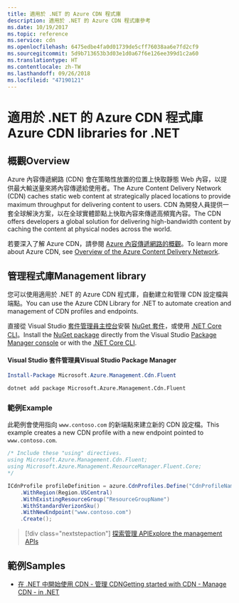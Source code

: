 ```yaml
---
title: 適用於 .NET 的 Azure CDN 程式庫
description: 適用於 .NET 的 Azure CDN 程式庫參考
ms.date: 10/19/2017
ms.topic: reference
ms.service: cdn
ms.openlocfilehash: 6475edbe4fa0d01739de5cff76038aa6e7fd2cf9
ms.sourcegitcommit: 5d9b713653b3d03e1d0a67f6e126ee399d1c2a60
ms.translationtype: HT
ms.contentlocale: zh-TW
ms.lasthandoff: 09/26/2018
ms.locfileid: "47190121"
---
```

# <a name="azure-cdn-libraries-for-net"></a><span data-ttu-id="1d0a7-103">適用於 .NET 的 Azure CDN 程式庫</span><span class="sxs-lookup"><span data-stu-id="1d0a7-103">Azure CDN libraries for .NET</span></span>

## <a name="overview"></a><span data-ttu-id="1d0a7-104">概觀</span><span class="sxs-lookup"><span data-stu-id="1d0a7-104">Overview</span></span>

<span data-ttu-id="1d0a7-105">Azure 內容傳遞網路 (CDN) 會在策略性放置的位置上快取靜態 Web 內容，以提供最大輸送量來將內容傳遞給使用者。</span><span class="sxs-lookup"><span data-stu-id="1d0a7-105">The Azure Content Delivery Network (CDN) caches static web content at strategically placed locations to provide maximum throughput for delivering content to users.</span></span> <span data-ttu-id="1d0a7-106">CDN 為開發人員提供一套全球解決方案，以在全球實體節點上快取內容來傳遞高頻寬內容。</span><span class="sxs-lookup"><span data-stu-id="1d0a7-106">The CDN offers developers a global solution for delivering high-bandwidth content by caching the content at physical nodes across the world.</span></span>

<span data-ttu-id="1d0a7-107">若要深入了解 Azure CDN，請參閱 [Azure 內容傳遞網路的概觀](https://docs.microsoft.com/azure/cdn/cdn-overview)。</span><span class="sxs-lookup"><span data-stu-id="1d0a7-107">To learn more about Azure CDN, see [Overview of the Azure Content Delivery Network](https://docs.microsoft.com/azure/cdn/cdn-overview).</span></span>


## <a name="management-library"></a><span data-ttu-id="1d0a7-108">管理程式庫</span><span class="sxs-lookup"><span data-stu-id="1d0a7-108">Management library</span></span>

<span data-ttu-id="1d0a7-109">您可以使用適用於 .NET 的 Azure CDN 程式庫，自動建立和管理 CDN 設定檔與端點。</span><span class="sxs-lookup"><span data-stu-id="1d0a7-109">You can use the Azure CDN Library for .NET to automate creation and management of CDN profiles and endpoints.</span></span> 

<span data-ttu-id="1d0a7-110">直接從 Visual Studio [套件管理員主控台][PackageManager]安裝 [NuGet 套件](https://www.nuget.org/packages/Microsoft.Azure.Management.Cdn.Fluent)，或使用 [.NET Core CLI][DotNetCLI]。</span><span class="sxs-lookup"><span data-stu-id="1d0a7-110">Install the [NuGet package](https://www.nuget.org/packages/Microsoft.Azure.Management.Cdn.Fluent) directly from the Visual Studio [Package Manager console][PackageManager] or with the [.NET Core CLI][DotNetCLI].</span></span>

#### <a name="visual-studio-package-manager"></a><span data-ttu-id="1d0a7-111">Visual Studio 套件管理員</span><span class="sxs-lookup"><span data-stu-id="1d0a7-111">Visual Studio Package Manager</span></span>

```powershell
Install-Package Microsoft.Azure.Management.Cdn.Fluent
```

```bash
dotnet add package Microsoft.Azure.Management.Cdn.Fluent
```

### <a name="example"></a><span data-ttu-id="1d0a7-112">範例</span><span class="sxs-lookup"><span data-stu-id="1d0a7-112">Example</span></span>

<span data-ttu-id="1d0a7-113">此範例會使用指向 `www.contoso.com` 的新端點來建立新的 CDN 設定檔。</span><span class="sxs-lookup"><span data-stu-id="1d0a7-113">This example creates a new CDN profile with a new endpoint pointed to `www.contoso.com`.</span></span>

```csharp
/* Include these "using" directives.
using Microsoft.Azure.Management.Cdn.Fluent;
using Microsoft.Azure.Management.ResourceManager.Fluent.Core;
*/

ICdnProfile profileDefinition = azure.CdnProfiles.Define("CdnProfileName")
    .WithRegion(Region.USCentral)
    .WithExistingResourceGroup("ResourceGroupName")
    .WithStandardVerizonSku()
    .WithNewEndpoint("www.contoso.com")
    .Create();

```

> [!div class="nextstepaction"]
> [<span data-ttu-id="1d0a7-114">探索管理 API</span><span class="sxs-lookup"><span data-stu-id="1d0a7-114">Explore the management APIs</span></span>](/dotnet/api/overview/azure/cdn/management)


## <a name="samples"></a><span data-ttu-id="1d0a7-115">範例</span><span class="sxs-lookup"><span data-stu-id="1d0a7-115">Samples</span></span>

* [<span data-ttu-id="1d0a7-116">在 .NET 中開始使用 CDN - 管理 CDN</span><span class="sxs-lookup"><span data-stu-id="1d0a7-116">Getting started with CDN - Manage CDN - in .NET</span></span>](https://github.com/Azure-Samples/cdn-dotnet-manage-cdn)

[PackageManager]: https://docs.microsoft.com/nuget/tools/package-manager-console
[DotNetCLI]: https://docs.microsoft.com/dotnet/core/tools/dotnet-add-package

